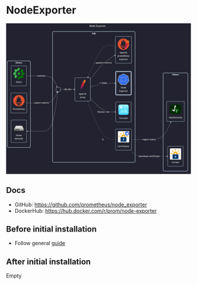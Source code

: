 # NodeExporter

![diagram](../../docs/diagrams/out/apps/nodeexporter.png)

## Docs

- GitHub: <https://github.com/prometheus/node_exporter>
- DockerHub: <https://hub.docker.com/r/prom/node-exporter>

## Before initial installation

- Follow general [guide](../../docs/Checklist%20for%20new%20docker-apps.md)

## After initial installation

Empty
